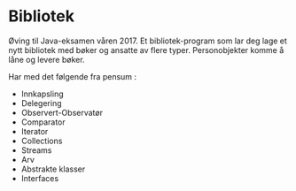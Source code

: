 # Bibliotek
Øving til Java-eksamen våren 2017. 
Et bibliotek-program som lar deg lage et nytt bibliotek med bøker og ansatte av flere typer. Personobjekter komme å låne og levere bøker. 

Har med det følgende fra pensum :
- Innkapsling
- Delegering
- Observert-Observatør
- Comparator
- Iterator
- Collections
- Streams
- Arv
- Abstrakte klasser
- Interfaces

